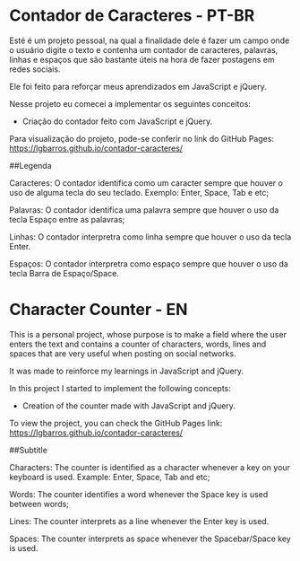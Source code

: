 # Contador de Caracteres - PT-BR

Esté é um projeto pessoal, na qual a finalidade dele é fazer um campo onde o usuário digite o texto e contenha um contador de caracteres, palavras, linhas e espaços que são bastante úteis na hora de fazer postagens em redes sociais.

Ele foi feito para reforçar meus aprendizados em JavaScript e jQuery.

Nesse projeto eu comecei a implementar os seguintes conceitos:
- Criação do contador feito com JavaScript e jQuery.

Para visualização do projeto, pode-se conferir no link do GitHub Pages: https://lgbarros.github.io/contador-caracteres/

##Legenda

Caracteres: O contador identifica como um caracter sempre que houver o uso de alguma tecla do seu teclado. Exemplo: Enter, Space, Tab e etc;

Palavras: O contador identifica uma palavra sempre que houver o uso da tecla Espaço entre as palavras;

Linhas: O contador interpretra como linha sempre que houver o uso da tecla Enter.

Espaços: O contador interpretra como espaço sempre que houver o uso da tecla Barra de Espaço/Space.

#
# Character Counter - EN

This is a personal project, whose purpose is to make a field where the user enters the text and contains a counter of characters, words, lines and spaces that are very useful when posting on social networks.

It was made to reinforce my learnings in JavaScript and jQuery.

In this project I started to implement the following concepts:
- Creation of the counter made with JavaScript and jQuery.

To view the project, you can check the GitHub Pages link: https://lgbarros.github.io/contador-caracteres/

##Subtitle

Characters: The counter is identified as a character whenever a key on your keyboard is used. Example: Enter, Space, Tab and etc;

Words: The counter identifies a word whenever the Space key is used between words;

Lines: The counter interprets as a line whenever the Enter key is used.

Spaces: The counter interprets as space whenever the Spacebar/Space key is used.
